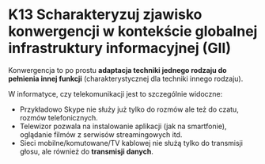 # K13 Scharakteryzuj zjawisko konwergencji w kontekście globalnej infrastruktury informacyjnej (GII)
Konwergencja to po prostu **adaptacja techniki jednego rodzaju do pełnienia innej funkcji** (charakterystycznej dla techniki innego rodzaju).

W informatyce, czy telekomunikacji jest to szczególnie widoczne:
- Przykładowo Skype nie służy już tylko do rozmów ale też do czatu, rozmów telefonicznych.
- Telewizor pozwala na instalowanie aplikacji (jak na smartfonie), oglądanie filmów z serwisów streamingowych itd.
- Sieci mobilne/komutowane/TV kablowej nie służą tylko do transmisji głosu, ale również do **transmisji danych**.
